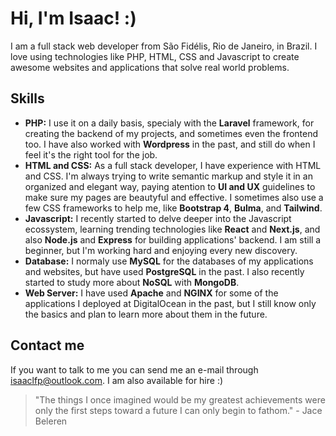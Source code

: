 # Hi, I'm Isaac! :)

I am a full stack web developer from São Fidélis, Rio de Janeiro, in Brazil. I love using technologies like PHP, HTML, CSS and Javascript to create awesome websites and applications that solve real world problems.

## Skills

- **PHP:** I use it on a daily basis, specialy with the **Laravel** framework, for creating the backend of my projects, and sometimes even the frontend too. I have also worked with **Wordpress** in the past, and still do when I feel it's the right tool for the job.
- **HTML and CSS:** As a full stack developer, I have experience with HTML and CSS. I'm always trying to write semantic markup and style it in an organized and elegant way, paying atention to **UI and UX** guidelines to make sure my pages are beautyful and effective. I sometimes also use a few CSS frameworks to help me, like **Bootstrap 4**, **Bulma**, and **Tailwind**.
- **Javascript:** I recently started to delve deeper into the Javascript ecossystem, learning trending technologies like **React** and **Next.js**, and also **Node.js** and **Express** for building applications' backend. I am still a beginner, but I'm working hard and enjoying every new discovery.
- **Database:** I normaly use **MySQL** for the databases of my applications and websites, but have used **PostgreSQL** in the past. I also recently started to study more about **NoSQL** with **MongoDB**.
- **Web Server:** I have used **Apache** and **NGINX** for some of the applications I deployed at DigitalOcean in the past, but I still know only the basics and plan to learn more about them in the future.

## Contact me

If you want to talk to me you can send me an e-mail through [isaaclfp@outlook.com](mailto:isaaclfp@outlook.com). I am also available for hire :)

> "The things I once imagined would be my greatest achievements were only the first steps toward a future I can only begin to fathom." - Jace Beleren